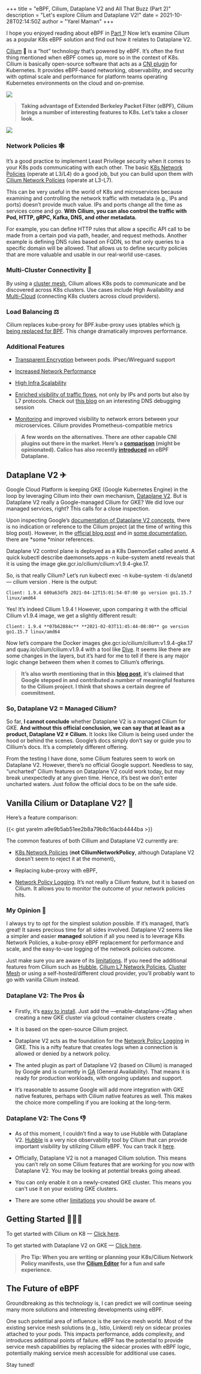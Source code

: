 +++
title = "eBPF, Cilium, Dataplane V2 and All That Buzz (Part 2)"
description = "Let's explore Cilium and Dataplane V2!"
date = 2021-10-28T02:14:50Z
author = "Yarel Maman"
+++

I hope you enjoyed reading about eBPF in [Part 1](https://www.yarelm.com/ebpf-cilium/
)! Now let’s examine Cilium as a popular K8s eBPF solution and find out how it relates to Dataplane V2.

[Cilium](https://cilium.io/) 🐝 is a “hot” technology that’s powered by eBPF. It’s often the first thing mentioned when eBPF comes up, more so in the context of K8s. Cilium is basically open-source software that acts as a [CNI plugin](https://github.com/containernetworking/cni) for Kubernetes. It provides eBPF-based networking, observability, and security with optimal scale and performance for platform teams operating Kubernetes environments on the cloud and on-premise.

![](https://cdn-images-1.medium.com/max/3840/1*S-VljUlIBFiKR30CBDA78A.jpeg)
>  **Taking advantage of Extended Berkeley Packet Filter (eBPF), Cilium brings a number of interesting features to K8s. Let’s take a closer look.**

![](https://cdn-images-1.medium.com/max/2000/0*5zwTvbuTbozpDrZV.png)

### Network Policies 🕸

It’s a good practice to implement Least Privilege security when it comes to your K8s pods communicating with each other. The basic [K8s Network Policies](https://kubernetes.io/docs/concepts/services-networking/network-policies/) (operate at L3/L4) do a good job, but you can build upon them with [Cilium Network Policies](https://docs.cilium.io/en/v1.10/policy/) (operate at L3-L7).

This can be very useful in the world of K8s and microservices because examining and controlling the network traffic with metadata (e.g., IPs and ports) doesn’t provide much value. IPs and ports change all the time as services come and go. **With Cilium, you can also control the traffic with Pod, HTTP, gRPC, Kafka, DNS, and other metadata.**

For example, you can define HTTP rules that allow a specific API call to be made from a certain pod via path, header, and request methods. Another example is defining DNS rules based on FQDN, so that only queries to a specific domain will be allowed. That allows us to define security policies that are more valuable and usable in our real-world use-cases.

### Multi-Cluster Connectivity 🔗

By using a [cluster mesh](https://cilium.io/blog/2019/03/12/clustermesh), Cilium allows K8s pods to communicate and be discovered across K8s clusters. Use cases include High Availability and [Multi-Cloud](https://www.youtube.com/watch?v=U34lQ8KbQow) (connecting K8s clusters across cloud providers).

### Load Balancing ⚖️

Cilium replaces kube-proxy for BPF.kube-proxy uses iptables which [is being replaced for BPF](https://cilium.io/blog/2018/04/17/why-is-the-kernel-community-replacing-iptables). This change dramatically improves performance.

### Additional Features

* [Transparent Encryption](https://docs.cilium.io/en/stable/gettingstarted/encryption/) between pods. IPsec/Wireguard support

* [Increased Network Performance](https://cilium.io/blog/2021/05/11/cni-benchmark)

* [High Infra Scalability](https://cilium.io/blog/2019/04/24/cilium-15)

* [Enriched visibility of traffic flows](https://cilium.io/blog/2019/11/19/announcing-hubble), not only by IPs and ports but also by L7 protocols. Check out [this blog](https://cilium.io/blog/2019/12/18/how-to-debug-dns-issues-in-k8s) on an interesting DNS debugging session

* [Monitoring](https://cilium.io/blog/2019/11/19/announcing-hubble#metrics--monitoring) and improved visibility to network errors between your microservices. Cilium provides Prometheus-compatible metrics
>  **A few words on the alternatives. There are other capable CNI plugins out there in the market. Here’s a [comparison](https://kubedex.com/kubernetes-network-plugins/) (might be opinionated). Calico has also recently [introduced](https://docs.projectcalico.org/maintenance/enabling-bpf) an eBPF Dataplane.**

## Dataplane V2 ✈

Google Cloud Platform is keeping GKE (Google Kubernetes Engine) in the loop by leveraging Cilium into their own mechanism, [Dataplane V2](https://cloud.google.com/blog/products/containers-kubernetes/bringing-ebpf-and-cilium-to-google-kubernetes-engine). But is Dataplane V2 really a Google-managed Cilium for GKE? We did love our managed services, right? This calls for a close inspection.

Upon inspecting Google’s [documentation of Dataplane V2 concepts](https://cloud.google.com/kubernetes-engine/docs/concepts/dataplane-v2), there is no indication or reference to the Cilium project (at the time of writing this blog post). However, in the [official blog post](https://cloud.google.com/blog/products/containers-kubernetes/bringing-ebpf-and-cilium-to-google-kubernetes-engine) and in [some documentation](https://cloud.google.com/kubernetes-engine/docs/how-to/dataplane-v2), there are *some *minor references.

Dataplane V2 control plane is deployed as a K8s DaemonSet called anetd. A quick kubectl describe daemonsets.apps -n kube-system anetd reveals that it is using the image gke.gcr.io/cilium/cilium:v1.9.4-gke.17.

So, is that really Cilium? Let’s run kubectl exec -n kube-system -ti ds/anetd — cilium version . Here is the output:

    Client: 1.9.4 609a63dfb 2021-04-12T15:01:54-07:00 go version go1.15.7 linux/amd64

Yes! It’s indeed Cilium 1.9.4 ! However, upon comparing it with the official Cilium v1.9.4 image, we get a slightly different result:

    Client: 1.9.4 **07b62884c** **2021-02-03T11:45:44-08:00** go version go1.15.7 linux/amd64

Now let’s compare the Docker images gke.gcr.io/cilium/cilium:v1.9.4-gke.17 and quay.io/cilium/cilium:v1.9.4 with a tool like [Dive](https://github.com/wagoodman/dive). It seems like there are some changes in the layers, but it’s hard for me to tell if there is any major logic change between them when it comes to Cilium’s offerings.
>  **It’s also worth mentioning that in this [blog post](https://cilium.io/blog/2020/08/19/google-chooses-cilium-for-gke-networking), it’s claimed that Google stepped in and contributed a number of meaningful features to the Cilium project. I think that shows a certain degree of commitment.**

### So, Dataplane V2 = Managed Cilium?

So far, **I cannot conclude** whether Dataplane V2 is a managed Cilium for GKE. **And without this official conclusion, we can say that at least as a product, Dataplane V2 ≠ Cilium.** It looks like Cilium is being used under the hood or behind the scenes. Google’s docs simply don’t say or guide you to Cillium’s docs. It’s a completely different offering.

From the testing I have done, some Cilium features seem to work on Dataplane V2. However, there’s no official Google support. Needless to say, “uncharted” Cilium features on Dataplane V2 could work today, but may break unexpectedly at any given time. Hence, it’s best we don’t enter uncharted waters. Just follow the official docs to be on the safe side.

## Vanilla Cilium or Dataplane V2? 🤔

Here’s a feature comparison:

{{< gist yarelm a9e9b5ab51ee2b8a79b8c16acb4444ba >}}

The common features of both Cillium and Dataplane V2 currently are:

* [K8s Network Policies](https://kubernetes.io/docs/concepts/services-networking/network-policies/) (**not CiliumNetworkPolicy**, although Dataplane V2 doesn’t seem to reject it at the moment),

* Replacing kube-proxy with eBPF,

* [Network Policy Logging](https://cloud.google.com/kubernetes-engine/docs/how-to/network-policy-logging). It’s not really a Cilium feature, but it is based on Cilium. It allows you to monitor the outcome of your network policies hits.

### My Opinion 💭

I always try to opt for the simplest solution possible. If it’s managed, that’s great! It saves precious time for all sides involved. Dataplane V2 seems like a simpler and easier **managed** solution if all you need is to leverage K8s Network Policies, a kube-proxy eBPF replacement for performance and scale, and the easy-to-use logging of the network policies outcome.

Just make sure you are aware of its [limitations](https://cloud.google.com/kubernetes-engine/docs/concepts/dataplane-v2#limitations). If you need the additional features from Cilium such as [Hubble](https://docs.cilium.io/en/v1.9/gettingstarted/hubble/), [Cilium L7 Network Policies](https://docs.cilium.io/en/v1.9/policy/language/#layer-7-examples), [Cluster Mesh](https://cilium.io/blog/2019/03/12/clustermesh) or using a self-hosted/different cloud provider, you’ll probably want to go with vanilla Cilium instead.

### Dataplane V2: The Pros 👍

* Firstly, it’s [easy to install](https://cloud.google.com/kubernetes-engine/docs/how-to/dataplane-v2#create-cluster). Just add the —enable-dataplane-v2flag when creating a new GKE cluster via gcloud container clusters create .

* It is based on the open-source Cilium project.

* Dataplane V2 acts as the foundation for the [Network Policy Logging](https://cloud.google.com/kubernetes-engine/docs/how-to/network-policy-logging) in GKE. This is a nifty feature that creates logs when a connection is allowed or denied by a network policy.

* The anted plugin as part of Dataplane V2 (based on Cilium) is managed by Google and is currently in [GA](https://cloud.google.com/products#product-launch-stages) (General Availability). That means it is ready for production workloads, with ongoing updates and support.

* It’s reasonable to assume Google will add more integration with GKE native features, perhaps with Cilium native features as well. This makes the choice more compelling if you are looking at the long-term.

### Dataplane V2: The Cons 👎

* As of this moment, I couldn’t find a way to use Hubble with Dataplane V2. [Hubble](https://docs.cilium.io/en/v1.10/intro/#what-is-hubble) is a very nice observability tool by Cilium that can provide important visibility by utilizing Cilium eBPF. You can track it [here](https://github.com/cilium/cilium/issues/15035).

* Officially, Dataplane V2 is not a managed Cilium solution. This means you can’t rely on some Cilium features that are working for you now with Dataplane V2. You may be looking at potential breaks going ahead.

* You can only enable it on a newly-created GKE cluster. This means you can’t use it on your existing GKE clusters.

* There are some other [limitations](https://cloud.google.com/kubernetes-engine/docs/concepts/dataplane-v2#limitations) you should be aware of.

## Getting Started 🏃🏽‍♀️

To get started with Cilium on K8 — [Click here](https://docs.cilium.io/en/stable/gettingstarted/k8s-install-default/).

To get started with Dataplane V2 on GKE — [Click here](https://cloud.google.com/kubernetes-engine/docs/how-to/dataplane-v2).
>  **Pro Tip: When you are writing or planning your K8s/Cilium Network Policy manifests, use the [Cilium Editor](https://editor.cilium.io/) for a fun and safe experience.**

## The Future of eBPF

Groundbreaking as this technology is, I can predict we will continue seeing many more solutions and interesting developments using eBPF.

One such potential area of influence is the service mesh world. Most of the existing service mesh solutions (e.g., Istio, Linkerd) rely on sidecar proxies attached to your pods. This impacts performance, adds complexity, and introduces additional points of failure. eBPF has the potential to provide service mesh capabilities by replacing the sidecar proxies with eBPF logic, potentially making service mesh accessible for additional use cases.

Stay tuned!
